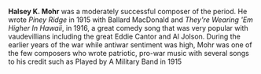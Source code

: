 
**Halsey K. Mohr** was a moderately successful composer of the period. He wrote *Piney Ridge* in 1915 with Ballard MacDonald and *They're Wearing 'Em Higher In Hawaii*, in 1916, a great comedy song that was very popular with vaudevillians including the great Eddie Cantor and Al Jolson. During the earlier years of the war while antiwar sentiment was high, Mohr was one of the few composers who wrote patriotic, pro-war music with several songs to his credit such as Played by A Military Band in 1915